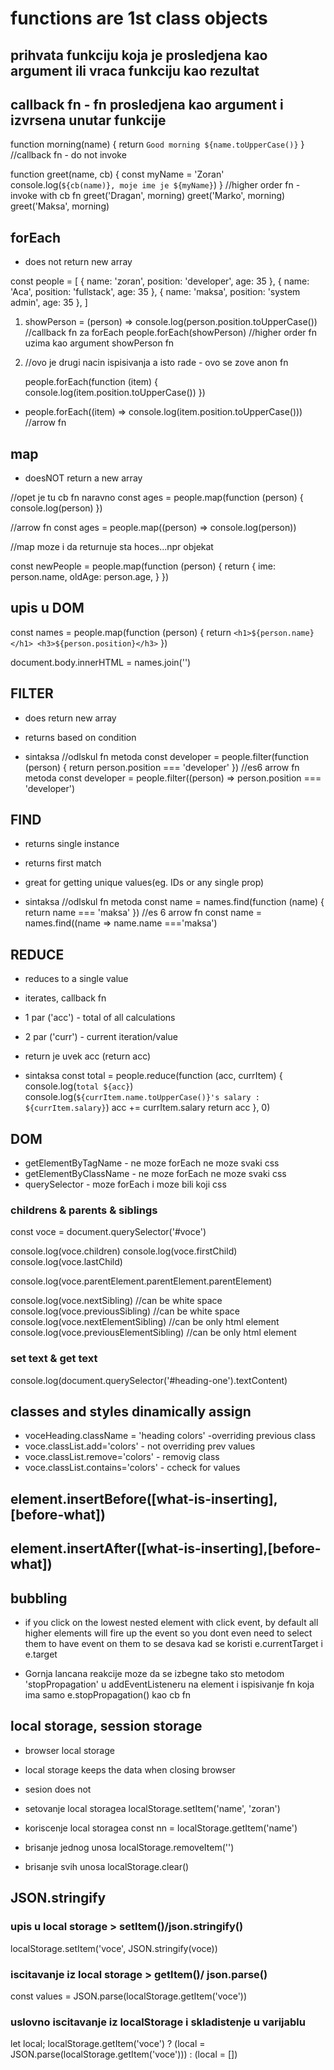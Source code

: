# functions are 1st class objects

## prihvata funkciju koja je prosledjena kao argument ili vraca funkciju kao rezultat

## callback fn - fn prosledjena kao argument i izvrsena unutar funkcije

function morning(name) {
return `Good morning ${name.toUpperCase()}`
} //callback fn - do not invoke

function greet(name, cb) {
const myName = 'Zoran'
console.log(`${cb(name)}, moje ime je ${myName}`)
} //higher order fn - invoke with cb fn
greet('Dragan', morning)
greet('Marko', morning)
greet('Maksa', morning)

## forEach

- does not return new array

const people = [
{ name: 'zoran', position: 'developer', age: 35 },
{ name: 'Aca', position: 'fullstack', age: 35 },
{ name: 'maksa', position: 'system admin', age: 35 },
]

1. showPerson = (person) => console.log(person.position.toUpperCase()) //callback fn za forEach
   people.forEach(showPerson) //higher order fn uzima kao argument showPerson fn

2. //ovo je drugi nacin ispisivanja a isto rade - ovo se zove anon fn

   people.forEach(function (item) {
   console.log(item.position.toUpperCase())
   })

- people.forEach((item) => console.log(item.position.toUpperCase())) //arrow fn

## map

- doesNOT return a new array

//opet je tu cb fn naravno
const ages = people.map(function (person) {
console.log(person)
})

//arrow fn
const ages = people.map((person) => console.log(person))

//map moze i da returnuje sta hoces...npr objekat

const newPeople = people.map(function (person) {
return {
ime: person.name,
oldAge: person.age,
}
})

## upis u DOM

const names = people.map(function (person) {
return `<h1>${person.name}</h1> <h3>${person.position}</h3>`
})

document.body.innerHTML = names.join('')

## FILTER

- does return new array
- returns based on condition

- sintaksa
  //odlskul fn metoda
  const developer = people.filter(function (person) {
  return person.position === 'developer'
  })
  //es6 arrow fn metoda
  const developer = people.filter((person) => person.position === 'developer')

## FIND

- returns single instance
- returns first match
- great for getting unique values(eg. IDs or any single prop)

- sintaksa
  //odlskul fn metoda
  const name = names.find(function (name) {
  return name === 'maksa'
  })
  //es 6 arrow fn
  const name = names.find((name => name.name ==='maksa')

## REDUCE

- reduces to a single value
- iterates, callback fn
- 1 par ('acc') - total of all calculations
- 2 par ('curr') - current iteration/value
- return je uvek acc (return acc)

- sintaksa
  const total = people.reduce(function (acc, currItem) {
  console.log(`total ${acc}`)
  console.log(`${currItem.name.toUpperCase()}'s salary : ${currItem.salary}`)
  acc += currItem.salary
  return acc
  }, 0)

## DOM

- getElementByTagName - ne moze forEach ne moze svaki css
- getElementByClassName - ne moze forEach ne moze svaki css
- querySelector - moze forEach i moze bili koji css

### childrens & parents & siblings

const voce = document.querySelector('#voce')

console.log(voce.children)
console.log(voce.firstChild)
console.log(voce.lastChild)

console.log(voce.parentElement.parentElement.parentElement)

console.log(voce.nextSibling) //can be white space
console.log(voce.previousSibling) //can be white space
console.log(voce.nextElementSibling) //can be only html element
console.log(voce.previousElementSibling) //can be only html element

### set text & get text

console.log(document.querySelector('#heading-one').textContent)

## classes and styles dinamically assign

- voceHeading.className = 'heading colors' -overriding previous class
- voce.classList.add='colors' - not overriding prev values
- voce.classList.remove='colors' - removig class
- voce.classList.contains='colors' - ccheck for values

## element.insertBefore([what-is-inserting],[before-what])

## element.insertAfter([what-is-inserting],[before-what])

## bubbling

- if you click on the lowest nested element with click event, by default all higher elements will fire up the event
  so you dont even need to select them to have event on them
  to se desava kad se koristi e.currentTarget i e.target

- Gornja lancana reakcije moze da se izbegne tako sto metodom 'stopPropagation' u addEventListeneru na element i ispisivanje fn koja ima samo e.stopPropagation() kao cb fn

## local storage, session storage

- browser local storage
- local storage keeps the data when closing browser
- sesion does not
- setovanje local storagea
  localStorage.setItem('name', 'zoran')

- koriscenje local storagea
  const nn = localStorage.getItem('name')

- brisanje jednog unosa
  localStorage.removeItem('')

- brisanje svih unosa
  localStorage.clear()

## JSON.stringify

### upis u local storage > setItem()/json.stringify()

localStorage.setItem('voce', JSON.stringify(voce))

### iscitavanje iz local storage > getItem()/ json.parse()

const values = JSON.parse(localStorage.getItem('voce'))

### uslovno iscitavanje iz localStorage i skladistenje u varijablu

let local;
localStorage.getItem('voce')
? (local = JSON.parse(localStorage.getItem('voce')))
: (local = [])
